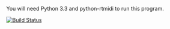 You will need Python 3.3 and python-rtmidi to run this program.

[![Build Status](https://travis-ci.org/Franky47/midi-translator.svg?branch=master)](https://travis-ci.org/Franky47/midi-translator)
